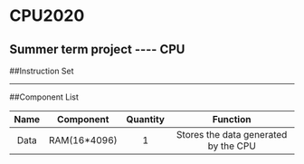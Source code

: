 # CPU2020
Summer term project ---- CPU
---
##Instruction Set

---
##Component List

|Name|Component|Quantity|Function|
|:-:|:-:|:-:|:-:|
|Data|RAM(16*4096)|1|Stores the data generated by the CPU|
